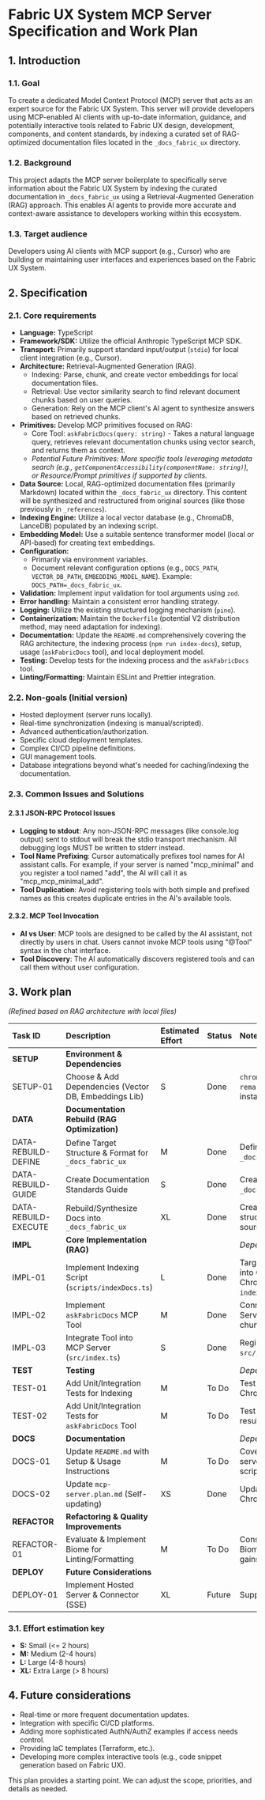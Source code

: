# Fabric UX System MCP Server Specification and Work Plan

## 1. Introduction

### 1.1. Goal

To create a dedicated Model Context Protocol (MCP) server that acts as an expert source for the Fabric UX System. This server will provide developers using MCP-enabled AI clients with up-to-date information, guidance, and potentially interactive tools related to Fabric UX design, development, components, and content standards, by indexing a curated set of RAG-optimized documentation files located in the `_docs_fabric_ux` directory.

### 1.2. Background

This project adapts the MCP server boilerplate to specifically serve information about the Fabric UX System by indexing the curated documentation in `_docs_fabric_ux` using a Retrieval-Augmented Generation (RAG) approach. This enables AI agents to provide more accurate and context-aware assistance to developers working within this ecosystem.

### 1.3. Target audience

Developers using AI clients with MCP support (e.g., Cursor) who are building or maintaining user interfaces and experiences based on the Fabric UX System.

## 2. Specification

### 2.1. Core requirements

- **Language:** TypeScript
- **Framework/SDK:** Utilize the official Anthropic TypeScript MCP SDK.
- **Transport:** Primarily support standard input/output (`stdio`) for local client integration (e.g., Cursor).
- **Architecture:** Retrieval-Augmented Generation (RAG).
  - Indexing: Parse, chunk, and create vector embeddings for local documentation files.
  - Retrieval: Use vector similarity search to find relevant document chunks based on user queries.
  - Generation: Rely on the MCP client's AI agent to synthesize answers based on retrieved chunks.
- **Primitives:** Develop MCP primitives focused on RAG:
  - Core Tool: `askFabricDocs(query: string)` - Takes a natural language query, retrieves relevant documentation chunks using vector search, and returns them as context.
  - *Potential Future Primitives: More specific tools leveraging metadata search (e.g., `getComponentAccessibility(componentName: string)`), or Resource/Prompt primitives if supported by clients.* 
- **Data Source:** Local, RAG-optimized documentation files (primarily Markdown) located within the `_docs_fabric_ux` directory. This content will be synthesized and restructured from original sources (like those previously in `_references`).
- **Indexing Engine:** Utilize a local vector database (e.g., ChromaDB, LanceDB) populated by an indexing script.
- **Embedding Model:** Use a suitable sentence transformer model (local or API-based) for creating text embeddings.
- **Configuration:**
  - Primarily via environment variables.
  - Document relevant configuration options (e.g., `DOCS_PATH`, `VECTOR_DB_PATH`, `EMBEDDING_MODEL_NAME`). Example: `DOCS_PATH=_docs_fabric_ux`.
- **Validation:** Implement input validation for tool arguments using `zod`.
- **Error handling:** Maintain a consistent error handling strategy.
- **Logging:** Utilize the existing structured logging mechanism (`pino`).
- **Containerization:** Maintain the `Dockerfile` (potential V2 distribution method, may need adaptation for indexing).
- **Documentation:** Update the `README.md` comprehensively covering the RAG architecture, the indexing process (`npm run index-docs`), setup, usage (`askFabricDocs` tool), and local deployment model.
- **Testing:** Develop tests for the indexing process and the `askFabricDocs` tool.
- **Linting/Formatting:** Maintain ESLint and Prettier integration.

### 2.2. Non-goals (Initial version)

- Hosted deployment (server runs locally).
- Real-time synchronization (indexing is manual/scripted).
- Advanced authentication/authorization.
- Specific cloud deployment templates.
- Complex CI/CD pipeline definitions.
- GUI management tools.
- Database integrations beyond what's needed for caching/indexing the documentation.

### 2.3. Common Issues and Solutions

#### 2.3.1 JSON-RPC Protocol Issues

- **Logging to stdout**: Any non-JSON-RPC messages (like console.log output) sent to stdout will break the stdio transport mechanism. All debugging logs MUST be written to stderr instead.
- **Tool Name Prefixing**: Cursor automatically prefixes tool names for AI assistant calls. For example, if your server is named "mcp_minimal" and you register a tool named "add", the AI will call it as "mcp_mcp_minimal_add".
- **Tool Duplication**: Avoid registering tools with both simple and prefixed names as this creates duplicate entries in the AI's available tools.

#### 2.3.2. MCP Tool Invocation

- **AI vs User**: MCP tools are designed to be called by the AI assistant, not directly by users in chat. Users cannot invoke MCP tools using "@Tool" syntax in the chat interface.
- **Tool Discovery**: The AI automatically discovers registered tools and can call them without user configuration.

## 3. Work plan

*(Refined based on RAG architecture with local files)*

| Task ID | Description                                           | Estimated Effort | Status    | Notes                                                                                                              |
| :------ | :---------------------------------------------------- | :--------------- | :-------- | :----------------------------------------------------------------------------------------------------------------- |
| **SETUP** | **Environment & Dependencies**                        |                  |           |                                                                                                                    |
| SETUP-01| Choose & Add Dependencies (Vector DB, Embeddings Lib) | S                | Done      | `chromadb`, `@xenova/transformers`, `unified`, `remark-parse`, `remark-frontmatter` installed.                       |
| **DATA**  | **Documentation Rebuild (RAG Optimization)**          |                  |           |                                                                                                                    |
| DATA-REBUILD-DEFINE | Define Target Structure & Format for `_docs_fabric_ux` | M                | Done      | Defined in `_docs_fabric_ux/DOCUMENTATION_GUIDE.md`.                                |
| DATA-REBUILD-GUIDE | Create Documentation Standards Guide                  | S                | Done      | Created `_docs_fabric_ux/DOCUMENTATION_GUIDE.md`.                                                  |
| DATA-REBUILD-EXECUTE| Rebuild/Synthesize Docs into `_docs_fabric_ux`    | XL               | Done     | Created new `.md` files based on defined structure/format, using `_references` as source. Depends on DEFINE task. |
| **IMPL**  | **Core Implementation (RAG)**                         |                  |           | *Depends on DATA-REBUILD-EXECUTE*                                                                                  |
| IMPL-01 | Implement Indexing Script (`scripts/indexDocs.ts`)    | L                | Done      | Target `_docs_fabric_ux`. Indexes content into ChromaDB via HTTP. Requires ChromaDB server (e.g., Docker). `npm run index-docs`. |
| IMPL-02 | Implement `askFabricDocs` MCP Tool                  | M                | Done      | Connect to Vector DB (ChromaDB Server), embed query, search, return chunks. Implemented in `src/index.ts`.           |
| IMPL-03 | Integrate Tool into MCP Server (`src/index.ts`)       | S                | Done      | Registered tool via `server.tool()` in `src/index.ts`.                                                            |
| **TEST**  | **Testing**                                           |                  |           | *Depends on IMPL tasks*                                                                                            |
| TEST-01 | Add Unit/Integration Tests for Indexing             | M                | To Do     | Test parsing, chunking, embedding calls, ChromaDB add via server.                                                 |
| TEST-02 | Add Unit/Integration Tests for `askFabricDocs` Tool | M                | To Do     | Test query processing, vector search results via server.                                                           |
| **DOCS**  | **Documentation**                                     |                  |           | *Depends on IMPL tasks*                                                                                            |
| DOCS-01 | Update `README.md` with Setup & Usage Instructions    | M                | To Do     | Cover RAG, `_docs_fabric_ux`, ChromaDB server requirement (Docker), indexing script, `askFabricDocs` tool.        |
| DOCS-02 | Update `mcp-server.plan.md` (Self-updating)           | XS               | Done      | Updated for RAG rebuild plan & ChromaDB server dependency.                                                         |
| **REFACTOR**| **Refactoring & Quality Improvements**                |                  |           |                                                                                                                    |
| REFACTOR-01 | Evaluate & Implement Biome for Linting/Formatting     | M                | To Do     | Consider replacing ESLint/Prettier with Biome for potential speed/simplicity gains.                                |
| **DEPLOY**| **Future Considerations**                             |                  |           |                                                                                                                    |
| DEPLOY-01 | Implement Hosted Server & Connector (SSE)             | XL               | Future    | Support for Copilot Studio etc.                                                                                    |

### 3.1. Effort estimation key

- **S:** Small (<= 2 hours)
- **M:** Medium (2-4 hours)
- **L:** Large (4-8 hours)
- **XL:** Extra Large (> 8 hours)

## 4. Future considerations

- Real-time or more frequent documentation updates.
- Integration with specific CI/CD platforms.
- Adding more sophisticated AuthN/AuthZ examples if access needs control.
- Providing IaC templates (Terraform, etc.).
- Developing more complex interactive tools (e.g., code snippet generation based on Fabric UX).

This plan provides a starting point. We can adjust the scope, priorities, and details as needed.
